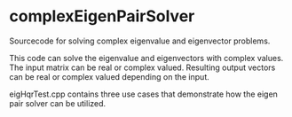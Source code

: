# complexEigenPairSolver
Sourcecode for solving complex eigenvalue and eigenvector problems.

This code can solve the eigenvalue and eigenvectors with complex values. 
The input matrix can be real or complex valued. Resulting output vectors can be real or complex valued depending on the input.

eigHqrTest.cpp contains three use cases that demonstrate how the eigen pair solver can be utilized. 
